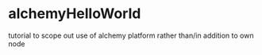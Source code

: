 # alchemyHelloWorld
tutorial to scope out use of alchemy platform rather than/in addition to own node
